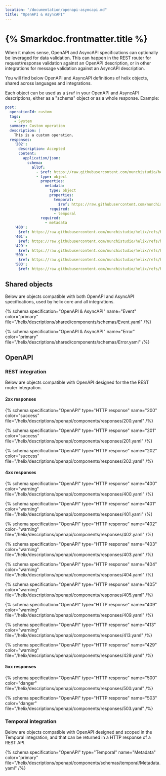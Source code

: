 ```yaml
---
location: "/documentation/openapi-asyncapi.md"
title: "OpenAPI & AsyncAPI"
---
```


# {% $markdoc.frontmatter.title %}

When it makes sense, OpenAPI and AsyncAPI specifications can optionally be leveraged
for data validation. This can happen in the REST router for request/response
validation against an OpenAPI description, or in other integrations for message
validation against an AsyncAPI description.

You will find below OpenAPI and AsyncAPI definitions of helix objects, shared
across languages and integrations.

Each object can be used as a `$ref` in your OpenAPI and AsyncAPI descriptions,
either as a "schema" object or as a whole response. Example:
```yaml
post:
  operationId: custom
  tags:
    - System
  summary: Custom operation
  description: |
    This is a custom operation.
  responses:
    '202':
      description: Accepted
      content:
        application/json:
          schema:
            allOf:
              - $ref: https://raw.githubusercontent.com/nunchistudio/helix/refs/heads/main/descriptions/openapi/components/schemas/rest/200.yaml
              - type: object
                properties:
                  metadata:
                    type: object
                    properties:
                      temporal:
                        $ref: https://raw.githubusercontent.com/nunchistudio/helix/refs/heads/main/descriptions/openapi/components/schemas/temporal/Metadata.yaml
                    required:
                      - temporal
                required:
                  - metadata
    '400':
      $ref: https://raw.githubusercontent.com/nunchistudio/helix/refs/heads/main/descriptions/openapi/components/responses/400.yaml
    '401':
      $ref: https://raw.githubusercontent.com/nunchistudio/helix/refs/heads/main/descriptions/openapi/components/responses/401.yaml
    '429':
      $ref: https://raw.githubusercontent.com/nunchistudio/helix/refs/heads/main/descriptions/openapi/components/responses/429.yaml
    '500':
      $ref: https://raw.githubusercontent.com/nunchistudio/helix/refs/heads/main/descriptions/openapi/components/responses/500.yaml
    '503':
      $ref: https://raw.githubusercontent.com/nunchistudio/helix/refs/heads/main/descriptions/openapi/components/responses/503.yaml
```

## Shared objects

Below are objects compatible with both OpenAPI and AsyncAPI specifications, used
by helix core and all integrations.

{% schema specification="OpenAPI & AsyncAPI" name="Event" color="primary"
  file="/helix/descriptions/shared/components/schemas/Event.yaml"
/%}

{% schema specification="OpenAPI & AsyncAPI" name="Error" color="primary"
  file="/helix/descriptions/shared/components/schemas/Error.yaml"
/%}

## OpenAPI

### REST integration

Below are objects compatible with OpenAPI designed for the the REST router
integration.

#### 2xx responses

{% schema specification="OpenAPI" type="HTTP response" name="200" color="success"
  file="/helix/descriptions/openapi/components/responses/200.yaml"
/%}

{% schema specification="OpenAPI" type="HTTP response" name="201" color="success"
  file="/helix/descriptions/openapi/components/responses/201.yaml"
/%}

{% schema specification="OpenAPI" type="HTTP response" name="202" color="success"
  file="/helix/descriptions/openapi/components/responses/202.yaml"
/%}

#### 4xx responses

{% schema specification="OpenAPI" type="HTTP response" name="400" color="warning"
  file="/helix/descriptions/openapi/components/responses/400.yaml"
/%}

{% schema specification="OpenAPI" type="HTTP response" name="401" color="warning"
  file="/helix/descriptions/openapi/components/responses/401.yaml"
/%}

{% schema specification="OpenAPI" type="HTTP response" name="402" color="warning"
  file="/helix/descriptions/openapi/components/responses/402.yaml"
/%}

{% schema specification="OpenAPI" type="HTTP response" name="403" color="warning"
  file="/helix/descriptions/openapi/components/responses/403.yaml"
/%}

{% schema specification="OpenAPI" type="HTTP response" name="404" color="warning"
  file="/helix/descriptions/openapi/components/responses/404.yaml"
/%}

{% schema specification="OpenAPI" type="HTTP response" name="405" color="warning"
  file="/helix/descriptions/openapi/components/responses/405.yaml"
/%}

{% schema specification="OpenAPI" type="HTTP response" name="409" color="warning"
  file="/helix/descriptions/openapi/components/responses/409.yaml"
/%}

{% schema specification="OpenAPI" type="HTTP response" name="413" color="warning"
  file="/helix/descriptions/openapi/components/responses/413.yaml"
/%}

{% schema specification="OpenAPI" type="HTTP response" name="429" color="warning"
  file="/helix/descriptions/openapi/components/responses/429.yaml"
/%}

#### 5xx responses

{% schema specification="OpenAPI" type="HTTP response" name="500" color="danger"
  file="/helix/descriptions/openapi/components/responses/500.yaml"
/%}

{% schema specification="OpenAPI" type="HTTP response" name="503" color="danger"
  file="/helix/descriptions/openapi/components/responses/503.yaml"
/%}

### Temporal integration

Below are objects compatible with OpenAPI designed and scoped in the Temporal
integration, and that can be returned in a HTTP response of a REST API.

{% schema specification="OpenAPI" type="Temporal" name="Metadata" color="primary"
  file="/helix/descriptions/openapi/components/schemas/temporal/Metadata.yaml"
/%}
